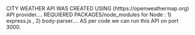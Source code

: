 CITY WEATHER API WAS CREATED USING (htttps://openweathermap.org) API provider....
REQUIERED PACKAGES/node_modules for Node :  1) express.js , 2) body-parser....
AS per code we can run this API on port 3000.
